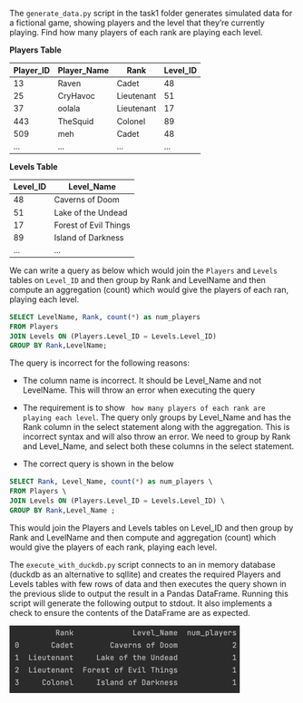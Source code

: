 The `generate_data.py` script in the task1 folder generates simulated data for a fictional game, showing players
and the level that they’re currently playing. Find how many players of each rank are playing each level.

**Players Table**

| Player_ID | Player_Name | Rank | Level_ID |
| -- | --- | --- | --- |
| 13 | Raven | Cadet | 48 |
| 25 | CryHavoc | Lieutenant | 51 |
| 37 | oolala | Lieutenant | 17 |
| 443 | TheSquid | Colonel | 89 |
| 509 | meh | Cadet | 48 |
| ... | ... | ... | ... |


**Levels Table**

| Level_ID | Level_Name |
| -- | --- |
| 48 | Caverns of Doom |
| 51 | Lake of the Undead |
| 17 | Forest of Evil Things |
| 89 | Island of Darkness |
| ... | ... |



We can write a query as below which would join the `Players` and `Levels` tables on `Level_ID` and
then group by Rank and LevelName and then compute an aggregation (count) which would give the players
of each ran, playing each level.

```SQL
SELECT LevelName, Rank, count(*) as num_players
FROM Players
JOIN Levels ON (Players.Level_ID = Levels.Level_ID)
GROUP BY Rank,LevelName;
```

The query is incorrect for the following reasons:
* The column name is incorrect. It should be Level_Name and not LevelName. This will throw an error when executing the query
* The requirement is to show ` how many players of each rank are playing each level`. The query only groups by
Level_Name and has the Rank column in the select statement along with the aggregation. This is incorrect syntax
and will also throw an error. We need to group by Rank and Level_Name, and  select both these columns in the select
statement.

* The correct query is shown in the below

```SQL
SELECT Rank, Level_Name, count(*) as num_players \
FROM Players \
JOIN Levels ON (Players.Level_ID = Levels.Level_ID) \
GROUP BY Rank,Level_Name ;
```

This would join the Players and  Levels tables on Level_ID  and then group by Rank and LevelName and then
compute and aggregation (count) which would give the players of each  rank, playing each level.

The `execute_with_duckdb.py` script connects to an in memory database (duckdb as an alternative to sqllite)
and creates the required Players and Levels tables with few rows of data and then  executes the query shown in the
previous slide to output the result in a Pandas DataFrame.
Running this script will generate the following output to stdout. It also implements a check to ensure the
contents of the DataFrame are as expected.

![img.png](../../screenshots/task1_output.png)
